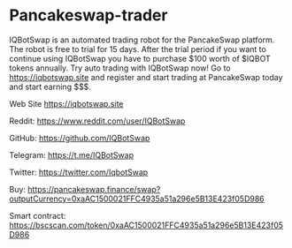 # Pancakeswap-trader
IQBotSwap is an automated trading robot for the PancakeSwap platform. The robot is free to trial for 15 days. 
After the trial period if you want to continue using IQBotSwap you have to purchase $100 worth of $IQBOT tokens annually. 
Try auto trading with IQBotSwap now! Go to https://iqbotswap.site and register and start trading at PancakeSwap today and start earning $$$.

Web Site https://iqbotswap.site

Reddit: https://www.reddit.com/user/IQBotSwap

GitHub: https://github.com/IQBotSwap

Telegram: https://t.me/IQBotSwap

Twitter: https://twitter.com/IqbotSwap

Buy: https://pancakeswap.finance/swap?outputCurrency=0xaAC1500021FFC4935a51a296e5B13E423f05D986

Smart contract: https://bscscan.com/token/0xaAC1500021FFC4935a51a296e5B13E423f05D986
